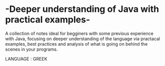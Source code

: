 # -Deeper understanding of Java with practical examples-
A collection of notes ideal for begginers with some previous experience with Java, focusing on deeper understanding of the 
language via practacal examples, best practices and analysis of what is going on behind the scenes in your programs.

LANGUAGE : GREEK
